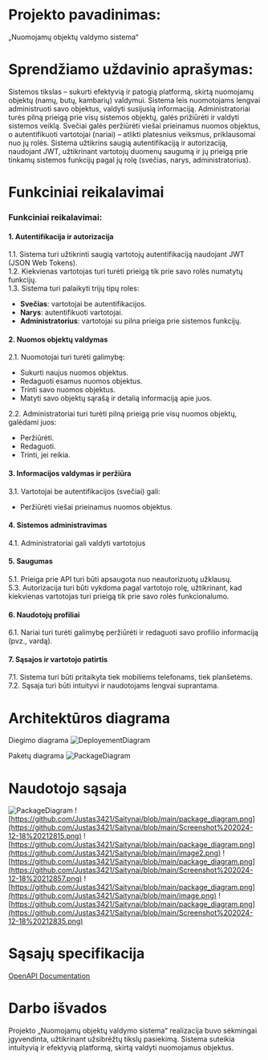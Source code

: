 

# Projekto pavadinimas: #
„Nuomojamų objektų valdymo sistema“ 

# Sprendžiamo uždavinio aprašymas: #
Sistemos tikslas – sukurti efektyvią ir patogią platformą, skirtą nuomojamų objektų (namų, butų, kambarių) valdymui. 
Sistema leis nuomotojams lengvai administruoti savo objektus, valdyti susijusią informaciją.
Administratoriai turės pilną prieigą prie visų sistemos objektų, galės prižiūrėti ir valdyti sistemos veiklą.
Svečiai galės peržiūrėti viešai prieinamus nuomos objektus, o autentifikuoti vartotojai (nariai) – atlikti platesnius veiksmus, priklausomai nuo jų rolės.
Sistema užtikrins saugią autentifikaciją ir autorizaciją, naudojant JWT, užtikrinant vartotojų duomenų saugumą ir jų prieigą prie tinkamų sistemos funkcijų pagal jų rolę (svečias, narys, administratorius).

# Funkciniai reikalavimai #

### Funkciniai reikalavimai:

#### 1. **Autentifikacija ir autorizacija**  
1.1. Sistema turi užtikrinti saugią vartotojų autentifikaciją naudojant JWT (JSON Web Tokens).  
1.2. Kiekvienas vartotojas turi turėti prieigą tik prie savo rolės numatytų funkcijų.  
1.3. Sistema turi palaikyti trijų tipų roles:  
- **Svečias**: vartotojai be autentifikacijos.  
- **Narys**: autentifikuoti vartotojai.  
- **Administratorius**: vartotojai su pilna prieiga prie sistemos funkcijų.  


#### 2. **Nuomos objektų valdymas**  
2.1. Nuomotojai turi turėti galimybę:  
- Sukurti naujus nuomos objektus.  
- Redaguoti esamus nuomos objektus.  
- Trinti savo nuomos objektus.  
- Matyti savo objektų sąrašą ir detalią informaciją apie juos.
  
2.2. Administratoriai turi turėti pilną prieigą prie visų nuomos objektų, galėdami juos:  
- Peržiūrėti.  
- Redaguoti.  
- Trinti, jei reikia.  

#### 3. **Informacijos valdymas ir peržiūra**  
3.1. Vartotojai be autentifikacijos (svečiai) gali:  
- Peržiūrėti viešai prieinamus nuomos objektus.  

#### 4. **Sistemos administravimas**  
4.1. Administratoriai gali valdyti vartotojus    

#### 5. **Saugumas**  
5.1. Prieiga prie API turi būti apsaugota nuo neautorizuotų užklausų.  
5.3. Autorizacija turi būti vykdoma pagal vartotojo rolę, užtikrinant, kad kiekvienas vartotojas turi prieigą tik prie savo rolės funkcionalumo.  

#### 6. **Naudotojų profiliai**  
6.1. Nariai turi turėti galimybę peržiūrėti ir redaguoti savo profilio informaciją (pvz., vardą).  

#### 7. **Sąsajos ir vartotojo patirtis**  
7.1. Sistema turi būti pritaikyta tiek mobiliems telefonams, tiek planšetėms.  
7.2. Sąsaja turi būti intuityvi ir naudotojams lengvai suprantama.  

# Architektūros diagrama #

Diegimo diagrama
![DeployementDiagram](https://github.com/Justas3421/Saitynai/blob/main/deployement_diagram.png)

Paketų diagrama
![PackageDiagram](https://github.com/Justas3421/Saitynai/blob/main/package_diagram.png)

# Naudotojo sąsaja #

![PackageDiagram](https://github.com/Justas3421/Saitynai/blob/main/image3.png)
![https://github.com/Justas3421/Saitynai/blob/main/package_diagram.png](https://github.com/Justas3421/Saitynai/blob/main/Screenshot%202024-12-18%20212815.png)
![https://github.com/Justas3421/Saitynai/blob/main/package_diagram.png](https://github.com/Justas3421/Saitynai/blob/main/image2.png)
![https://github.com/Justas3421/Saitynai/blob/main/package_diagram.png](https://github.com/Justas3421/Saitynai/blob/main/Screenshot%202024-12-18%20212857.png)
![https://github.com/Justas3421/Saitynai/blob/main/package_diagram.png](https://github.com/Justas3421/Saitynai/blob/main/image.png)
![https://github.com/Justas3421/Saitynai/blob/main/package_diagram.png](https://github.com/Justas3421/Saitynai/blob/main/Screenshot%202024-12-18%20212835.png)

# Sąsajų specifikacija #
[OpenAPI Documentation](Landlords/Rest_API/OpenAPI.yml)

# Darbo išvados #
Projekto „Nuomojamų objektų valdymo sistema“ realizacija buvo sėkmingai įgyvendinta, užtikrinant užsibrėžtų tikslų pasiekimą. Sistema suteikia intuityvią ir efektyvią platformą, skirtą valdyti nuomojamus objektus.
